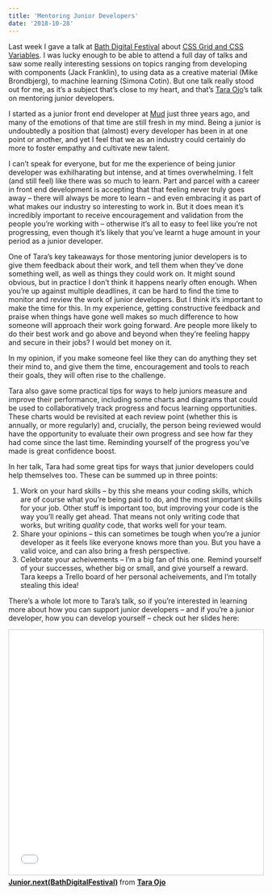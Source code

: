 ```yaml
---
title: 'Mentoring Junior Developers'
date: '2018-10-28'
---
```


Last week I gave a talk at [Bath Digital Festival](https://bathdigitalfestival.co.uk/) about [CSS Grid and CSS Variables](https://noti.st/mbarker84/YhiZtb/super-powered-layouts-with-css-grid-and-css-variables). I was lucky enough to be able to attend a full day of talks and saw some really interesting sessions on topics ranging from developing with components (Jack Franklin), to using data as a creative material (Mike Brondbjerg), to machine learning (Simona Cotin). But one talk really stood out for me, as it’s a subject that’s close to my heart, and that’s [Tara Ojo](https://twitter.com/tara_ojo)’s talk on mentoring junior developers.

I started as a junior front end developer at [Mud](https://ournameismud.co.uk/) just three years ago, and many of the emotions of that time are still fresh in my mind. Being a junior is undoubtedly a position that (almost) every developer has been in at one point or another, and yet I feel that we as an industry could certainly do more to foster empathy and cultivate new talent.

I can’t speak for everyone, but for me the experience of being junior developer was exhilharating but intense, and at times overwhelming. I felt (and still feel) like there was so much to learn. Part and parcel with a career in front end development is accepting that that feeling never truly goes away – there will always be more to learn – and even embracing it as part of what makes our industry so interesting to work in. But it does mean it’s incredibly important to receive encouragement and validation from the people you’re working with – otherwise it’s all to easy to feel like you’re not progressing, even though it’s likely that you’ve learnt a huge amount in your period as a junior developer.

One of Tara’s key takeaways for those mentoring junior developers is to give them feedback about their work, and tell them when they’ve done something well, as well as things they could work on. It might sound obvious, but in practice I don’t think it happens nearly often enough. When you’re up against multiple deadlines, it can be hard to find the time to monitor and review the work of junior developers. But I think it’s important to make the time for this. In my experience, getting constructive feedback and praise when things have gone well makes so much difference to how someone will approach their work going forward. Are people more likely to do their best work and go above and beyond when they’re feeling happy and secure in their jobs? I would bet money on it.

In my opinion, if you make someone feel like they can do anything they set their mind to, and give them the time, encouragement and tools to reach their goals, they will often rise to the challenge.

Tara also gave some practical tips for ways to help juniors measure and improve their performance, including some charts and diagrams that could be used to collaboratively track progress and focus learning opportunities. These charts would be revisited at each review point (whether this is annually, or more regularly) and, crucially, the person being reviewed would have the opportunity to evaluate their own progress and see how far they had come since the last time. Reminding yourself of the progress you’ve made is great confidence boost.

In her talk, Tara had some great tips for ways that junior developers could help themselves too. These can be summed up in three points:

1. Work on your hard skills – by this she means your coding skills, which are of course what you’re being paid to do, and the most important skills for your job. Other stuff is important too, but improving your code is the way you’ll really get ahead. That means not only writing code that works, but writing _quality_ code, that works well for your team.
2. Share your opinions – this can sometimes be tough when you’re a junior developer as it feels like everyone knows more than you. But you have a valid voice, and can also bring a fresh perspective.
3. Celebrate your acheivements – I’m a big fan of this one. Remind yourself of your successes, whether big or small, and give yourself a reward. Tara keeps a Trello board of her personal acheivements, and I’m totally stealing this idea!

There’s a whole lot more to Tara’s talk, so if you’re interested in learning more about how you can support junior developers – and if you’re a junior developer, how you can develop yourself – check out her slides here:

<iframe src="//www.slideshare.net/slideshow/embed_code/key/Z5FnGYVHhrUYj" width="100%" height="485" frameborder="0" marginwidth="0" marginheight="0" scrolling="no" style="border:1px solid #CCC; border-width:1px; margin-bottom:5px; max-width: 100%;" allowfullscreen> </iframe> <div style="margin-bottom:5px"> <strong> <a href="//www.slideshare.net/TaraOjo/juniornextbathdigitalfestival" title="Junior.next(BathDigitalFestival)" target="_blank">Junior.next(BathDigitalFestival)</a> </strong> from <strong><a href="https://www.slideshare.net/TaraOjo" target="_blank">Tara Ojo</a></strong> </div>
